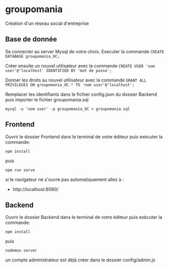 # groupomania

Création d'un réseau social d'entreprise

## Base de donnée
Se connecter au server Mysql de votre choix. Executer la commande `CREATE DATABASE groupomania_OC;`

Créer ensuite un nouvel utilisateur avec la commande `CREATE USER 'nom user'@'localhost' IDENTIFIED BY 'mot de passe';`

Donner les droits au nouvel utilisateur avec la commande `GRANT ALL PRIVILEGES ON groupomania_OC.* TO 'nom user'@'localhost';`

Remplacer les identifiants dans le fichier config.json du dossier Backend puis importer le fichier groupomania.sql

    mysql -u 'nom user' -p groupomania_OC < groupomania.sql


## Frontend

Ouvrir le dossier Frontend dans le terminal de votre éditeur puis exécuter la commande:

    npm install

puis

    npm run serve

si le navigateur ne s'ouvre pas automatiquement allez à :

- http://localhost:8080/

## Backend

Ouvrir le dossier Backend dans le terminal de votre éditeur puis exécuter la commande:

    npm install

puis

    nodemon server

un compte administrateur est déjà créer dans le dossier config/admin.js
